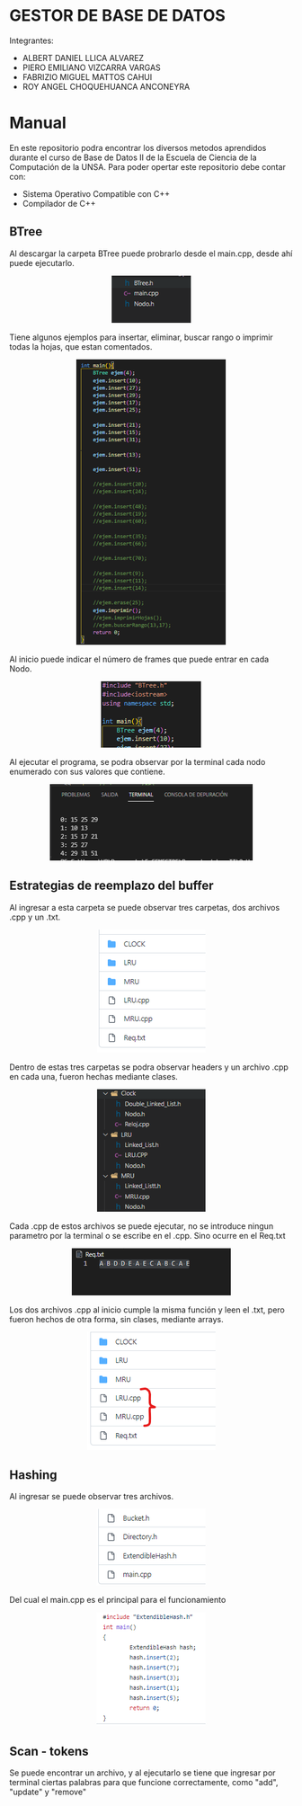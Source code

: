 # GESTOR DE BASE DE DATOS

Integrantes:
- ALBERT DANIEL LLICA ALVAREZ
- PIERO EMILIANO VIZCARRA VARGAS
- FABRIZIO MIGUEL MATTOS CAHUI
- ROY ANGEL CHOQUEHUANCA ANCONEYRA

# Manual
En este repositorio podra encontrar los diversos metodos aprendidos durante el curso de Base de Datos II de la Escuela de Ciencia de la Computación de la UNSA.
Para poder opertar este repositorio debe contar con:
* Sistema Operativo Compatible con C++
* Compilador de C++

## BTree
Al descargar la carpeta BTree puede probrarlo desde el main.cpp, desde ahí puede ejecutarlo.
<p align="center">
  <img src="Imagenes/BTree_main.png">
</p>

Tiene algunos ejemplos para insertar, eliminar, buscar rango o imprimir todas la hojas, que estan comentados.
<p align="center">
  <img src="Imagenes/BTree_ejemplos.png">
</p>

Al inicio puede indicar el número de frames que puede entrar en cada Nodo. 
<p align="center">
  <img src="Imagenes/BTree_inicio.png">
</p>

Al ejecutar el programa, se podra observar por la terminal cada nodo enumerado con sus valores que contiene.
<p align="center">
  <img src="Imagenes/BTree_terminal.png">
</p>

## Estrategias de reemplazo del buffer
Al ingresar a esta carpeta se puede observar tres carpetas, dos archivos .cpp y un .txt.
<p align="center">
  <img src="Imagenes/ER_ingresar.png">
</p>

Dentro de estas tres carpetas se podra observar headers y un archivo .cpp en cada una, fueron hechas mediante clases.
<p align="center">
  <img src="Imagenes/ER_carpetas.png">
</p>

Cada .cpp de estos archivos se puede ejecutar, no se introduce ningun parametro por la terminal o se escribe en el .cpp. Sino ocurre en el Req.txt
<p align="center">
  <img src="Imagenes/ER_txt.png">
</p>

Los dos archivos .cpp al inicio cumple la misma función y leen el .txt, pero fueron hechos de otra forma, sin clases, mediante arrays.
<p align="center">
  <img src="Imagenes/ER_archivos.png">
</p>

## Hashing
Al ingresar se puede observar tres archivos.
<p align="center">
  <img src="Imagenes/Hashing_archivos.png">
</p>

Del cual el main.cpp es el principal para el funcionamiento
<p align="center">
  <img src="Imagenes/Hashing_main.png">
</p>

## Scan - tokens
Se puede encontrar un archivo, y al ejecutarlo se tiene que ingresar por terminal ciertas palabras para que funcione correctamente, como "add", "update" y "remove"



